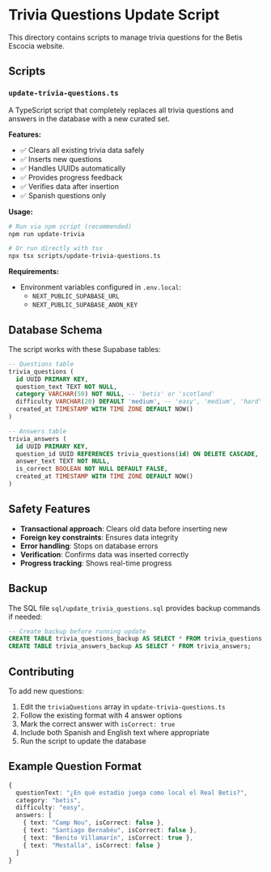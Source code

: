 # Trivia Questions Update Script

This directory contains scripts to manage trivia questions for the Betis Escocia website.

## Scripts

### `update-trivia-questions.ts`

A TypeScript script that completely replaces all trivia questions and answers in the database with a new curated set.

**Features:**
- ✅ Clears all existing trivia data safely
- ✅ Inserts new questions
- ✅ Handles UUIDs automatically
- ✅ Provides progress feedback
- ✅ Verifies data after insertion
- ✅ Spanish questions only

**Usage:**
```bash
# Run via npm script (recommended)
npm run update-trivia

# Or run directly with tsx
npx tsx scripts/update-trivia-questions.ts
```

**Requirements:**
- Environment variables configured in `.env.local`:
  - `NEXT_PUBLIC_SUPABASE_URL`
  - `NEXT_PUBLIC_SUPABASE_ANON_KEY`

## Database Schema

The script works with these Supabase tables:

```sql
-- Questions table
trivia_questions (
  id UUID PRIMARY KEY,
  question_text TEXT NOT NULL,
  category VARCHAR(50) NOT NULL, -- 'betis' or 'scotland'
  difficulty VARCHAR(20) DEFAULT 'medium', -- 'easy', 'medium', 'hard'
  created_at TIMESTAMP WITH TIME ZONE DEFAULT NOW()
)

-- Answers table
trivia_answers (
  id UUID PRIMARY KEY,
  question_id UUID REFERENCES trivia_questions(id) ON DELETE CASCADE,
  answer_text TEXT NOT NULL,
  is_correct BOOLEAN NOT NULL DEFAULT FALSE,
  created_at TIMESTAMP WITH TIME ZONE DEFAULT NOW()
)
```

## Safety Features

- **Transactional approach**: Clears old data before inserting new
- **Foreign key constraints**: Ensures data integrity
- **Error handling**: Stops on database errors
- **Verification**: Confirms data was inserted correctly
- **Progress tracking**: Shows real-time progress

## Backup

The SQL file `sql/update_trivia_questions.sql` provides backup commands if needed:

```sql
-- Create backup before running update
CREATE TABLE trivia_questions_backup AS SELECT * FROM trivia_questions;
CREATE TABLE trivia_answers_backup AS SELECT * FROM trivia_answers;
```

## Contributing

To add new questions:

1. Edit the `triviaQuestions` array in `update-trivia-questions.ts`
2. Follow the existing format with 4 answer options
3. Mark the correct answer with `isCorrect: true`
4. Include both Spanish and English text where appropriate
5. Run the script to update the database

## Example Question Format

```typescript
{
  questionText: "¿En qué estadio juega como local el Real Betis?",
  category: "betis",
  difficulty: "easy",
  answers: [
    { text: "Camp Nou", isCorrect: false },
    { text: "Santiago Bernabéu", isCorrect: false },
    { text: "Benito Villamarín", isCorrect: true },
    { text: "Mestalla", isCorrect: false }
  ]
}
```
